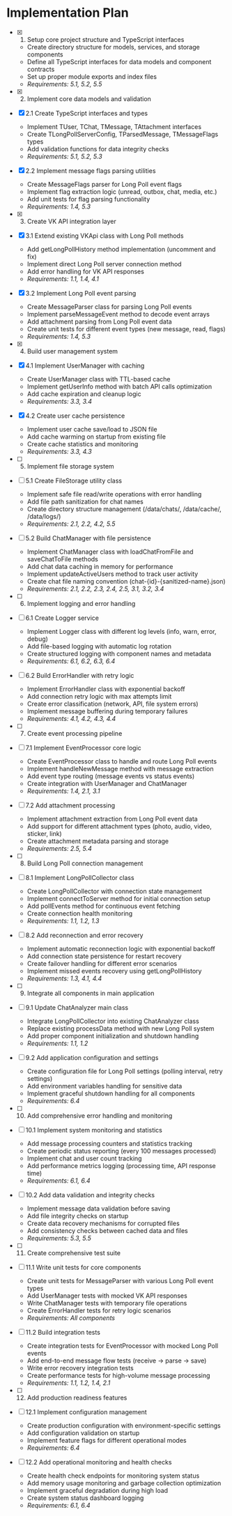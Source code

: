 # Implementation Plan

- [x] 1. Setup core project structure and TypeScript interfaces

  - Create directory structure for models, services, and storage components
  - Define all TypeScript interfaces for data models and component contracts
  - Set up proper module exports and index files
  - _Requirements: 5.1, 5.2, 5.5_

- [x] 2. Implement core data models and validation
- [x] 2.1 Create TypeScript interfaces and types

  - Implement TUser, TChat, TMessage, TAttachment interfaces
  - Create TLongPollServerConfig, TParsedMessage, TMessageFlags types
  - Add validation functions for data integrity checks
  - _Requirements: 5.1, 5.2, 5.3_

- [x] 2.2 Implement message flags parsing utilities

  - Create MessageFlags parser for Long Poll event flags
  - Implement flag extraction logic (unread, outbox, chat, media, etc.)
  - Add unit tests for flag parsing functionality
  - _Requirements: 1.4, 5.3_

- [x] 3. Create VK API integration layer
- [x] 3.1 Extend existing VKApi class with Long Poll methods

  - Add getLongPollHistory method implementation (uncomment and fix)
  - Implement direct Long Poll server connection method
  - Add error handling for VK API responses
  - _Requirements: 1.1, 1.4, 4.1_

- [x] 3.2 Implement Long Poll event parsing

  - Create MessageParser class for parsing Long Poll events
  - Implement parseMessageEvent method to decode event arrays
  - Add attachment parsing from Long Poll event data
  - Create unit tests for different event types (new message, read, flags)
  - _Requirements: 1.4, 5.3_

- [x] 4. Build user management system
- [x] 4.1 Implement UserManager with caching

  - Create UserManager class with TTL-based cache
  - Implement getUserInfo method with batch API calls optimization
  - Add cache expiration and cleanup logic
  - _Requirements: 3.3, 3.4_

- [x] 4.2 Create user cache persistence

  - Implement user cache save/load to JSON file
  - Add cache warming on startup from existing file
  - Create cache statistics and monitoring
  - _Requirements: 3.3, 4.3_

- [ ] 5. Implement file storage system
- [ ] 5.1 Create FileStorage utility class

  - Implement safe file read/write operations with error handling
  - Add file path sanitization for chat names
  - Create directory structure management (/data/chats/, /data/cache/, /data/logs/)
  - _Requirements: 2.1, 2.2, 4.2, 5.5_

- [ ] 5.2 Build ChatManager with file persistence

  - Implement ChatManager class with loadChatFromFile and saveChatToFile methods
  - Add chat data caching in memory for performance
  - Implement updateActiveUsers method to track user activity
  - Create chat file naming convention (chat-{id}-{sanitized-name}.json)
  - _Requirements: 2.1, 2.2, 2.3, 2.4, 2.5, 3.1, 3.2, 3.4_

- [ ] 6. Implement logging and error handling
- [ ] 6.1 Create Logger service

  - Implement Logger class with different log levels (info, warn, error, debug)
  - Add file-based logging with automatic log rotation
  - Create structured logging with component names and metadata
  - _Requirements: 6.1, 6.2, 6.3, 6.4_

- [ ] 6.2 Build ErrorHandler with retry logic

  - Implement ErrorHandler class with exponential backoff
  - Add connection retry logic with max attempts limit
  - Create error classification (network, API, file system errors)
  - Implement message buffering during temporary failures
  - _Requirements: 4.1, 4.2, 4.3, 4.4_

- [ ] 7. Create event processing pipeline
- [ ] 7.1 Implement EventProcessor core logic

  - Create EventProcessor class to handle and route Long Poll events
  - Implement handleNewMessage method with message extraction
  - Add event type routing (message events vs status events)
  - Create integration with UserManager and ChatManager
  - _Requirements: 1.4, 2.1, 3.1_

- [ ] 7.2 Add attachment processing

  - Implement attachment extraction from Long Poll event data
  - Add support for different attachment types (photo, audio, video, sticker, link)
  - Create attachment metadata parsing and storage
  - _Requirements: 2.5, 5.4_

- [ ] 8. Build Long Poll connection management
- [ ] 8.1 Implement LongPollCollector class

  - Create LongPollCollector with connection state management
  - Implement connectToServer method for initial connection setup
  - Add pollEvents method for continuous event fetching
  - Create connection health monitoring
  - _Requirements: 1.1, 1.2, 1.3_

- [ ] 8.2 Add reconnection and error recovery

  - Implement automatic reconnection logic with exponential backoff
  - Add connection state persistence for restart recovery
  - Create failover handling for different error scenarios
  - Implement missed events recovery using getLongPollHistory
  - _Requirements: 1.3, 4.1, 4.4_

- [ ] 9. Integrate all components in main application
- [ ] 9.1 Update ChatAnalyzer main class

  - Integrate LongPollCollector into existing ChatAnalyzer class
  - Replace existing processData method with new Long Poll system
  - Add proper component initialization and shutdown handling
  - _Requirements: 1.1, 1.2_

- [ ] 9.2 Add application configuration and settings

  - Create configuration file for Long Poll settings (polling interval, retry settings)
  - Add environment variables handling for sensitive data
  - Implement graceful shutdown handling for all components
  - _Requirements: 6.4_

- [ ] 10. Add comprehensive error handling and monitoring
- [ ] 10.1 Implement system monitoring and statistics

  - Add message processing counters and statistics tracking
  - Create periodic status reporting (every 100 messages processed)
  - Implement chat and user count tracking
  - Add performance metrics logging (processing time, API response time)
  - _Requirements: 6.1, 6.4_

- [ ] 10.2 Add data validation and integrity checks

  - Implement message data validation before saving
  - Add file integrity checks on startup
  - Create data recovery mechanisms for corrupted files
  - Add consistency checks between cached data and files
  - _Requirements: 5.3, 5.5_

- [ ] 11. Create comprehensive test suite
- [ ] 11.1 Write unit tests for core components

  - Create unit tests for MessageParser with various Long Poll event types
  - Add UserManager tests with mocked VK API responses
  - Write ChatManager tests with temporary file operations
  - Create ErrorHandler tests for retry logic scenarios
  - _Requirements: All components_

- [ ] 11.2 Build integration tests

  - Create integration tests for EventProcessor with mocked Long Poll events
  - Add end-to-end message flow tests (receive → parse → save)
  - Write error recovery integration tests
  - Create performance tests for high-volume message processing
  - _Requirements: 1.1, 1.2, 1.4, 2.1_

- [ ] 12. Add production readiness features
- [ ] 12.1 Implement configuration management

  - Create production configuration with environment-specific settings
  - Add configuration validation on startup
  - Implement feature flags for different operational modes
  - _Requirements: 6.4_

- [ ] 12.2 Add operational monitoring and health checks
  - Create health check endpoints for monitoring system status
  - Add memory usage monitoring and garbage collection optimization
  - Implement graceful degradation during high load
  - Create system status dashboard logging
  - _Requirements: 6.1, 6.4_
